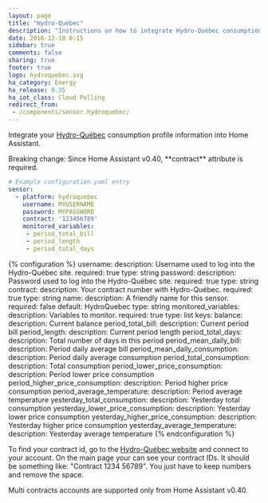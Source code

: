 ```yaml
---
layout: page
title: "Hydro-Québec"
description: "Instructions on how to integrate Hydro-Québec consumption profile within Home Assistant."
date: 2016-12-10 0:15
sidebar: true
comments: false
sharing: true
footer: true
logo: hydroquebec.svg
ha_category: Energy
ha_release: 0.35
ha_iot_class: Cloud Polling
redirect_from:
 - /components/sensor.hydroquebec/
---
```


Integrate your [Hydro-Québec](https://www.hydroquebec.com/portail/) consumption profile information into Home Assistant.

<p class='note warning'>
Breaking change: Since Home Assistant v0.40,
**contract** attribute is required.
</p>

```yaml
# Example configuration.yaml entry
sensor:
  - platform: hydroquebec
    username: MYUSERNAME
    password: MYPASSWORD
    contract: '123456789'
    monitored_variables:
     - period_total_bill
     - period_length
     - period_total_days
```

{% configuration %}
username:
  description: Username used to log into the Hydro-Québec site.
  required: true
  type: string
password:
  description: Password used to log into the Hydro-Québec site.
  required: true
  type: string
contract:
  description: Your contract number with Hydro-Québec.
  required: true
  type: string
name:
  description: A friendly name for this sensor.
  required: false
  default: HydroQuebec
  type: string
monitored_variables:
  description: Variables to monitor.
  required: true
  type: list
  keys:
    balance:
      description: Current balance
    period_total_bill:
      description: Current period bill
    period_length:
      description: Current period length
    period_total_days:
      description: Total number of days in this period
    period_mean_daily_bill:
      description: Period daily average bill
    period_mean_daily_consumption:
      description: Period daily average consumption
    period_total_consumption:
      description: Total consumption
    period_lower_price_consumption:
      description: Period lower price consumption
    period_higher_price_consumption:
      description: Period higher price consumption
    period_average_temperature:
      description: Period average temperature
    yesterday_total_consumption:
      description: Yesterday total consumption
    yesterday_lower_price_consumption:
      description: Yesterday lower price consumption
    yesterday_higher_price_consumption:
      description: Yesterday higher price consumption
    yesterday_average_temperature:
      description: Yesterday average temperature
{% endconfiguration %}

To find your contract id, go to the [Hydro-Québec website](https://www.hydroquebec.com/portail/)
and connect to your account.
On the main page your can see your contract IDs.
It should be something like: "Contract 1234 56789".
You just have to keep numbers and remove the space.

<p class='note warning'>
Multi contracts accounts are supported only from Home Assistant v0.40.
</p>

